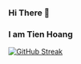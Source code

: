 ### Hi There 👾
### I am Tien Hoang

[![GitHub Streak](https://streak-stats.demolab.com?user=xuantien93&theme=dark&date_format=M%20j%5B%2C%20Y%5D)](https://git.io/streak-stats)
<!--
**xuantien93/xuantien93** is a ✨ _special_ ✨ repository because its `README.md` (this file) appears on your GitHub profile.



Here are some ideas to get you started:

- 🔭 I’m currently working on ...
- 🌱 I’m currently learning ...
- 👯 I’m looking to collaborate on ...
- 🤔 I’m looking for help with ...
- 💬 Ask me about ...
- 📫 How to reach me: ...
- 😄 Pronouns: ...
- ⚡ Fun fact: ...
-->

